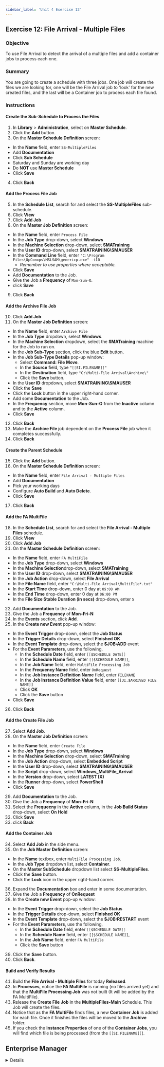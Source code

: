 ```yaml
---
sidebar_label: 'Unit 4 Exercise 12'
---
```


## Exercise 12: File Arrival - Multiple Files

### Objective

To use File Arrival to detect the arrival of a multiple files and add a container jobs to process each one.

### Summary

You are going to create a schedule with three jobs. One job will create the files we are looking for, one will be the File Arrival job to 'look' for the new created files, and the last will be a Container job to process each file found.

### Instructions

#### Create the Sub-Schedule to Process the Files

1.  In **Library** > **Administration**, select on **Master Schedule**. 
2.  Click the **Add** button.
3.  On the **Master Schedule Definition** screen:
* In the **Name** field, enter ```SS-MultipleFiles```
* Add **Documentation**
* Click **Sub Schedule**
* Saturday and Sunday are working day
* Do **NOT** use **Master Schedule**
* Click **Save**
4.  Click **Back**

#### Add the Process File Job

5.  In the **Schedule List**, search for and select the **SS-MultipleFiles** sub-schedule.
6.  Click **View**
7.  Click **Add Job**
8.  On the **Master Job Definition** screen:
* In the **Name** field, enter ```Process File```
* In the **Job Type** drop-down, select **Windows**
* In the **Machine Selection** drop-down, select **SMATraining**
* In the **User ID** drop-down, select **SMATRAINING\SMAUSER**
* In the **Command Line** field, enter ```"C:\Program Files\OpConxps\MSLSAM\genericp.exe" -t10```
  * _Remember to use properties where acceptable._
* Click **Save**
* Add **Documentation** to the Job. 
* Give the Job a **Frequency** of ```Mon-Sun-O```.
* click **Save**
9.  Click **Back**

#### Add the Archive File Job

10.  Click **Add Job**
11.  On the **Master Job Definition** screen:
* In the **Name** field, enter ```Archive File```
* In the **Job Type** dropdown, select **Windows**.
* In the **Machine Selection** dropdown, select the **SMATraining** machine for the Job to run on. 
* In the **Job Sub-Type** section, click the blue **Edit** button.
* In the **Job Sub-Type Details** pop-up window: 
  * Select **Command: File Move**.  
  * In the **Source** field, type ```"[[SI.FILENAME]]"```
  * In the **Destination** field, type ```"C:\Multi-File Arrival\Archive\"```
  * Click the **Save** button.
* In the **User ID** dropdown, select **SMATRAINING\SMAUSER**
* Click the **Save** 
* Click the **Lock** button in the upper right-hand corner.
* Add some **Documentation** to the Job.
* In the **Frequency** section, move **Mon-Sun-O** from the **Inactive** column and to the **Active** column.
* Click **Save**
12.  Click **Back**
13. Make the **Archive File** job dependent on the **Process File** job when it completes successfully.
14. Click **Back**

#### Create the Parent Schedule

15. Click the **Add** button.
16. On the **Master Schedule Definition** screen:
* In the **Name** field, enter ```File Arrival - Multiple Files```
* Add **Documentation**
* Pick your working days
* Configure **Auto Build** and **Auto Delete**.
* Click **Save**
17. Click **Back**

#### Add the FA MultiFile

18.  In the **Schedule List**, search for and select the **File Arrival - Multiple Files** schedule.
19.  Click **View**
20.  Click **Add Job**
21. On the **Master Schedule Definition** screen:
* In the **Name** field, enter ```FA MultiFile```
* In the **Job Type** drop-down, select **Windows**
* In the **Machine Selection**drop-down, select **SMATraining**
* In the **User ID** drop-down, select **SMATRAINING\SMAUSER**
* In the **Job Action** drop-down, select **File Arrival**
* In the **File Name** field, enter ```"C:\Multi-File Arrival\MultiFile*.txt"```
* In the **Start Time** drop-down, enter 0 day at ```09:00 AM```
* In the **End Time** drop-down, enter 0 day at ```06:00 PM```
* In the **File Size Stable Duration (in secs)** drop-down, enter ```5```
22. Add **Documentation** to the Job.
23. Give the Job a **Frequency** of **Mon-Fri-N**
24. In the **Events** section, click **Add**.
25. In the **Create new Event** pop-up window:
* In the **Event Trigger** drop-down, select the **Job Status**
* In the **Trigger Details** drop-down, select **Finished OK**
* In the **Event Template** drop-down, select the **$JOB:ADD** event
* For the **Event Parameters**, use the following, 
  * In the **Schedule Date** field, enter ```[[$SCHEDULE DATE]]```
  * In the **Schedule Name** field, enter ```[[$SCHEDULE NAME]]```,
  * In the **Job Name** field, enter ```MultiFile Processing Job```
  * In the **Frequency Name** field, enter ```OnRequest```
  * In the **Job Instance Definition Name** field, enter ```FILENAME```
  * In the **Job Instance Definition Value** field, enter ```[[JI.$ARRIVED FILE NAME]]```
  * Click **OK**
  * Click the **Save** button
* Click **Save**
26. Click **Back**

#### Add the Create File Job

27. Select **Add Job**.
28. On the **Master Job Definition** screen:
* In the **Name** field, enter ```Create File```
* In the **Job Type** drop-down, select **Windows**
* In the **Machine Selection** drop-down, select **SMATraining**
* In the **Job Action** drop-down, select **Embedded Script**
* In the **User ID** drop-down, select **SMATRAINING\SMAUSER**
* In the **Script** drop-down, select **Windows_MultiFile_Arrival**
* In the **Version** drop-down, select **LATEST (X)**
* In the **Runner** drop-down, select **PowerShell**
* Click **Save**
29. Add **Documentation** to the Job.
30. Give the Job a **Frequency** of **Mon-Fri-N**
31. Select the **Frequecny** in the **Active** column, in the **Job Build Status** drop-down, select **On Hold**
32. Click **Save**
33. click **Back**

#### Add the Container Job

34.	Select **Add Job** in the side menu. 
35. On the **Job Master Definition** screen:
* In the **Name** textbox, enter ```MultiFile Processing Job```. 
* In the **Job Type** dropdown list, select **Container**.
* On the **Master SubSchedule** dropdown list select **SS-MultipleFiles**.
* Click the **Save** button.
* Click the **Lock** icon in the upper right-hand corner.
36. Expand the **Documentation** box and enter in some documentation.
37. Give the Job a **Frequency** of **OnRequest**
38. In the **Create new Event** pop-up window:
* In the **Event Trigger** drop-down, select the **Job Status**
* In the **Trigger Details** drop-down, select **Finished OK**
* In the **Event Template** drop-down, select the **$JOB:RESTART** event
* For the **Event Parameters**, use the following, 
  * In the **Schedule Date** field, enter ```[[$SCHEDULE DATE]]```
  * In the **Schedule Name** field, enter ```[[$SCHEDULE NAME]]```,
  * In the **Job Name** field, enter ```FA MultiFile```
  * Click the **Save** button
39. Click the **Save** button.
40. Click **Back**.

#### Build and Verify Results

41. Build the **File Arrival - Multiple Files** for today **Released**.
42. In **Processes**, notice the **FA MultiFile** is running (no files arrived yet) and that the **MultiFile Processing Job** was not built (It will be added by the FA MultiFile).
43. Release the **Create File Job** in the **MultipleFiles-Main** Schedule. This Job will create the files.
44. Notice that as the **FA MultiFile** finds files, a new **Container Job** is added for each file. Once it finishes the files will be moved to the **Archive** folder.
45. If you check the **Instance Properties** of one of the **Container Jobs**, you will find which file is being processed (from the ```[[SI.FILENAME]]```).



## Enterprise Manager

<details>

:::tip [Walkthrough Video - Unit 4 Exercise 12](../static/videobasic/U4E12.mp4)

:::


1. Create a new **Main Schedule** using the default settings. Name it ** File Arrival - Multiple Files**. Add **Documentation** to the Schedule. 
2. Add a **Windows FA MultiFile** to the **MultipleFiles-Main** Schedule.
 * **Name**: **FA MultiFile**
 * **Job Type**: ```Windows```
 * **Primary Machine**: ```SMATraining```
 * **Job Action**: ```File Arrival```
 * **User ID**: ```SMATRAINING\SMAUSER```
 * **File Name**: ```"C:\Multi-File Arrival\MultiFile*.txt"```
 * **Start Time**: ```0900```
 * **End Time**: ```1700```
 * **File Size Stable Duration (in secs)**: ```5```
3. Give the Job the ```Mon-Fri-N``` Frequency.
4. On the **Events** tab, Add a new Event
 * On the **Event Trigger** screen select the **Job Status** radio button, click **Next**.
 * On the **Trigger Details** screen for **Job Status**, select **Finished OK**, click **Next**.
 * On the **Event Definition** screen, for the **Event Template** select:   

 ```$JOB:ADD,<Schedule date>,<Schedule name>,<Job name>,<Frequency name>,[Job instance property definitions]```

 * For the **Event Parameters**, use the following, 

 ```[[$SCHEDULE DATE]],[[$SCHEDULE NAME]],MultiFile Processing Job,OnRequest,FILENAME=[[JI.$ARRIVED FILE NAME]]```

 click **Finish**.
6. Still in the **Job Master** tab and with the **MultipleFiles-Main** Schedule selected, add a new Job. This will be an **embedded script Job** (already configured) that will create the files.
 * **Name**: **Create File**
 * **Job Type**: ```Windows```
 * **Primary Machine**: ```SMATraining```
 * **Job Action**: ```Embedded Script```
 * **User ID**: ```SMATRAINING\SMAUSER```
 * **Script**: ```Windows_MultiFile_Arrival```
 * **Version**: ```LATEST```
 * **Runner**: ```PowerShell```
 * **Arguments**: Do not type anything (leave it blank)
7. Give the Job the ```Mon-Fri-N``` Frequency.
8. Give the Job a **Job Build Status**, of ```On Hold```.
9. Add **Documentation** to the Job.
10. Outside of OpCon verify that the follow folder exists:
```C:\Multi-File Arrival```
11. Back to **Enterprise Manager**, create a new **Schedule**, name it **MultipleFiles-SubSchedule**.
12. Under the **Schedule Properties** frame, mark it as a **SubSchedule**.
13. Add **Documentation** to the SubSchedule.
14. Leave the other fields with the **default values**.
15. Under the **Administration** topic, Double-Click on **Job Master**. 
16. In the **Schedule** drop-down list, select **MultipleFiles-SubSchedule**.
17. Click the **Add** button on the **Job Master** toolbar.
18. In the **Name** textbox, enter **Process File**.
19. Run the **Windows Genericp program** in the **Command Line**.
 * Example: ```"[[MI.PathWindows]]\genericp.exe" -t10 -e0```
20. Give the Job a **Frequency** of ```Mon-Fri-N```.
21. Add **Documentation** to the Job. 
22. With the **MultipleFiles-SubSchedule** selected, click the **Add** button on the **Job Master** toolbar. 
 * **Name**: **Archive File**
 * **Job Type**: ```Windows```
 * **Job Sub-Type**: ```Command: File Move```
 * **Primary Machine**: ```SMATraining```
 * **User ID**: ```SMATTRAINING\SMAUSER```
 * **Source**: ```“[[SI.FILENAME]]”```
 * **Destination**: ```“C:\Multi-File Arrival\Archive\”```
23. Click the **Save** button.
24. Give the Job a **Frequency** of ```Mon-Fri-N```.
25. Add **Documentation** to the Job.
26. Make the **Archive File Job** dependent on the **Process File Job** completing successfully.
27. In the **Job Master**, be sure you have the **MultipleFiles-Main** Schedule selected.
28. Add a Job to the **MultipleFiles-Main** Schedule.
 * Click the **Add** button on the **Job Master** toolbar. 
 * In the **Name** textbox, enter **MultiFile Processing Job**.
 * In the **Job Type** drop-down list, select **Container**.
 * In the **Schedule to run as SubSchedule** drop down select **MultipleFiles-SubSchedule**.
 * Click the **Save** button.
29. Give the Job a **Frequency** of ```OnRequest```.
30. Add **Documentation** to the Job.
31. In the **Events** box, **Add** a new Event.
 * For **Event Trigger** select the **Job Status** radio button, click **Next**.
 * For **Job Status**, select **Finished OK**, click **Next**.
 * For **Event Template** select:   
 ```$JOB:RESTART <Schedule date>,<Schedule name>,<Job name>```

 * For the **Event Parameters**, use the following:   
 ```[[$SCHEDULE DATE]],[[$SCHEDULE NAME]],FA MultiFile ```

32. Build the ** File Arrival - Multiple Files** for today **Released**.
33. In a View, notice the **FA MultiFile** is running (no files arrived yet) and that the **MultiFile Processing Job** was not built (```OnRequest``` – It will be added by the FA MultiFile).
35. Release the **Create File Job** in the **MultipleFiles-Main** Schedule. This Job will create the files.
36. Notice that as the **FA MultiFile** finds files, a new **Container Job** is added for each file. Once it finishes the files will be moved to the **Archive** folder.
37. If you check the **Instance Properties** of one of the **Container Jobs**, you will find which file is being processed (from the ```[[SI.FILENAME]]```).
 * Check the **Job Information**.

</details>